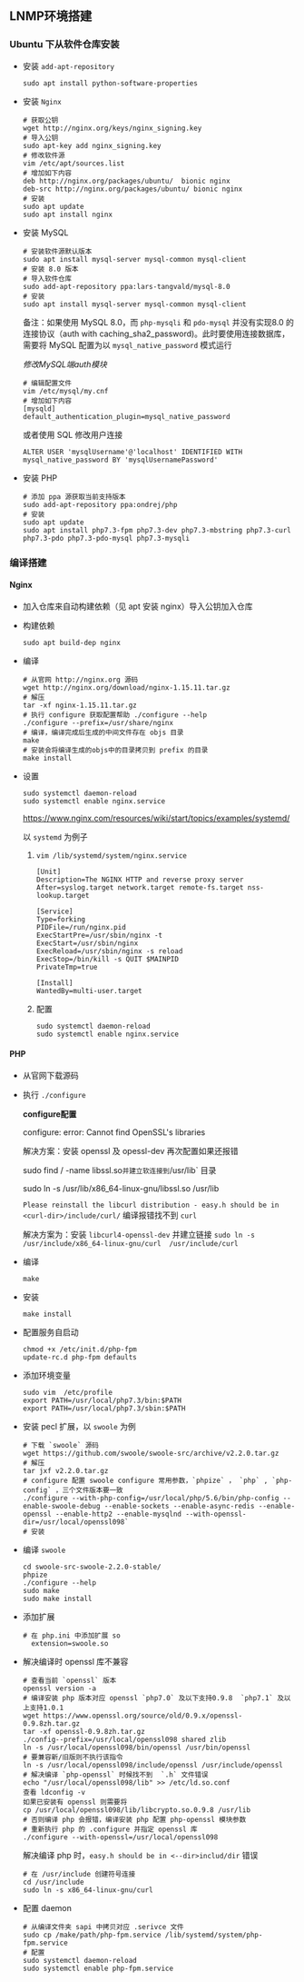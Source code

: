 ## LNMP环境搭建

### Ubuntu 下从软件仓库安装 

* 安装 `add-apt-repository` 

  `sudo apt install python-software-properties`

* 安装 `Nginx`

  ```shell
  # 获取公钥
  wget http://nginx.org/keys/nginx_signing.key
  # 导入公钥
  sudo apt-key add nginx_signing.key
  # 修改软件源
  vim /etc/apt/sources.list
  # 增加如下内容
  deb http://nginx.org/packages/ubuntu/  bionic nginx
  deb-src http://nginx.org/packages/ubuntu/ bionic nginx
  # 安装
  sudo apt update
  sudo apt install nginx
  ```

* 安装 MySQL

  ```shell
  # 安装软件源默认版本
  sudo apt install mysql-server mysql-common mysql-client
  # 安装 8.0 版本
  # 导入软件仓库
  sudo add-apt-repository ppa:lars-tangvald/mysql-8.0
  # 安装
  sudo apt install mysql-server mysql-common mysql-client
  ```

  备注：如果使用 MySQL 8.0，而 `php-mysqli` 和 `pdo-mysql` 并没有实现8.0 的连接协议（auth with caching_sha2_password)。此时要使用连接数据库，需要将 MySQL 配置为以 `mysql_native_password` 模式运行

  *修改MySQL端auth模块*

  ```shell
  # 编辑配置文件
  vim /etc/mysql/my.cnf
  # 增加如下内容
  [mysqld]
  default_authentication_plugin=mysql_native_password
  ```

  或者使用 SQL 修改用户连接

  ```mysql
  ALTER USER 'mysqlUsername'@'localhost' IDENTIFIED WITH mysql_native_password BY 'mysqlUsernamePassword'
  ```

* 安装 PHP

  ```shell
  # 添加 ppa 源获取当前支持版本
  sudo add-apt-repository ppa:ondrej/php
  # 安装
  sudo apt update
  sudo apt install php7.3-fpm php7.3-dev php7.3-mbstring php7.3-curl php7.3-pdo php7.3-pdo-mysql php7.3-mysqli
  ```

### 编译搭建

#### Nginx

* 加入仓库来自动构建依赖（见 apt 安装 nginx）导入公钥加入仓库

* 构建依赖

  ```shell
  sudo apt build-dep nginx
  ```

* 编译

  ```shell
  # 从官网 http://nginx.org 源码
  wget http://nginx.org/download/nginx-1.15.11.tar.gz
  # 解压
  tar -xf nginx-1.15.11.tar.gz
  # 执行 configure 获取配置帮助 ./configure --help
  ./configure --prefix=/usr/share/nginx
  # 编译，编译完成后生成的中间文件存在 objs 目录
  make
  # 安装会将编译生成的objs中的目录拷贝到 prefix 的目录
  make install
  ```

* 设置

  ```shell
  sudo systemctl daemon-reload
  sudo systemctl enable nginx.service
  ```

  <https://www.nginx.com/resources/wiki/start/topics/examples/systemd/>

  以 `systemd` 为例子

  1. `vim /lib/systemd/system/nginx.service`

     ```shell
     [Unit]
     Description=The NGINX HTTP and reverse proxy server
     After=syslog.target network.target remote-fs.target nss-lookup.target
     
     [Service]
     Type=forking
     PIDFile=/run/nginx.pid
     ExecStartPre=/usr/sbin/nginx -t
     ExecStart=/usr/sbin/nginx
     ExecReload=/usr/sbin/nginx -s reload
     ExecStop=/bin/kill -s QUIT $MAINPID
     PrivateTmp=true
     
     [Install]
     WantedBy=multi-user.target
     ```

  2. 配置

     ```shell
     sudo systemctl daemon-reload
     sudo systemctl enable nginx.service
     ```

#### PHP

* 从官网下载源码

* 执行 `./configure`

  **configure配置**

  configure: error: Cannot find OpenSSL's libraries

  解决方案：安装 openssl 及 opessl-dev 再次配置如果还报错

  sudo find / -name libssl.so` 并建立软连接到 `/usr/lib` 目录

  sudo ln -s /usr/lib/x86_64-linux-gnu/libssl.so /usr/lib

  `Please reinstall the libcurl distribution - easy.h should be in <curl-dir>/include/curl/`
  编译报错找不到 `curl` 

  解决方案为：安装 `libcurl4-openssl-dev` 并建立链接 `sudo ln -s  /usr/include/x86_64-linux-gnu/curl  /usr/include/curl`

* 编译

  `make`

* 安装

  `make install`

* 配置服务自启动

  ```shell
  chmod +x /etc/init.d/php-fpm
  update-rc.d php-fpm defaults
  ```

* 添加环境变量

  ```shell
  sudo vim  /etc/profile
  export PATH=/usr/local/php7.3/bin:$PATH
  export PATH=/usr/local/php7.3/sbin:$PATH
  ```

* 安装 pecl 扩展，以 `swoole` 为例

  ```shell
  # 下载 `swoole` 源码 
  wget https://github.com/swoole/swoole-src/archive/v2.2.0.tar.gz
  # 解压
  tar jxf v2.2.0.tar.gz
  # configure 配置 swoole configure 常用参数，`phpize` ， `php` , `php-config` ，三个文件版本要一致
  ./configure --with-php-config=/usr/local/php/5.6/bin/php-config --enable-swoole-debug --enable-sockets --enable-async-redis --enable-openssl --enable-http2 --enable-mysqlnd --with-openssl-dir=/usr/local/openssl098`
  # 安装
  ```

* 编译 `swoole`

  ```shell
  cd swoole-src-swoole-2.2.0-stable/
  phpize
  ./configure --help
  sudo make
  sudo make install
  ```

* 添加扩展

  ```shell
  # 在 php.ini 中添加扩展 so
    extension=swoole.so
  ```

* 解决编译时 openssl 库不兼容

  ```shell
  # 查看当前 `openssl` 版本
  openssl version -a
  # 编译安装 php 版本对应 openssl `php7.0` 及以下支持0.9.8  `php7.1` 及以上支持1.0.1 
  wget https://www.openssl.org/source/old/0.9.x/openssl-0.9.8zh.tar.gz
  tar -xf openssl-0.9.8zh.tar.gz
  ./config--prefix=/usr/local/openssl098 shared zlib
  ln -s /usr/local/openssl098/bin/openssl /usr/bin/openssl
  # 要兼容新/旧版则不执行该指令
  ln -s /usr/local/openssl098/include/openssl /usr/include/openssl
  # 解决编译 `php-openssl` 时候找不到  `.h` 文件错误
  echo "/usr/local/openssl098/lib" >> /etc/ld.so.conf
  查看 ldconfig -v
  如果已安装有 openssl 则需要将 
  cp /usr/local/openssl098/lib/libcrypto.so.0.9.8 /usr/lib
  # 否则编译 php 会报错，编译安装 php 配置 php-openssl 模块参数
  # 重新执行 php 的 .configure 并指定 openssl 库
  ./configure --with-openssl=/usr/local/openssl098
  ```

  解决编译 php 时，`easy.h should be in <--dir>includ/dir` 错误

  ```shell
  # 在 /usr/include 创建符号连接
  cd /usr/include
  sudo ln -s x86_64-linux-gnu/curl
  ```

* 配置 daemon

  ```shell
  # 从编译文件夹 sapi 中拷贝对应 .serivce 文件
  sudo cp /make/path/php-fpm.service /lib/systemd/system/php-fpm.service
  # 配置
  sudo systemctl daemon-reload
  sudo systemctl enable php-fpm.service
  ```

  











